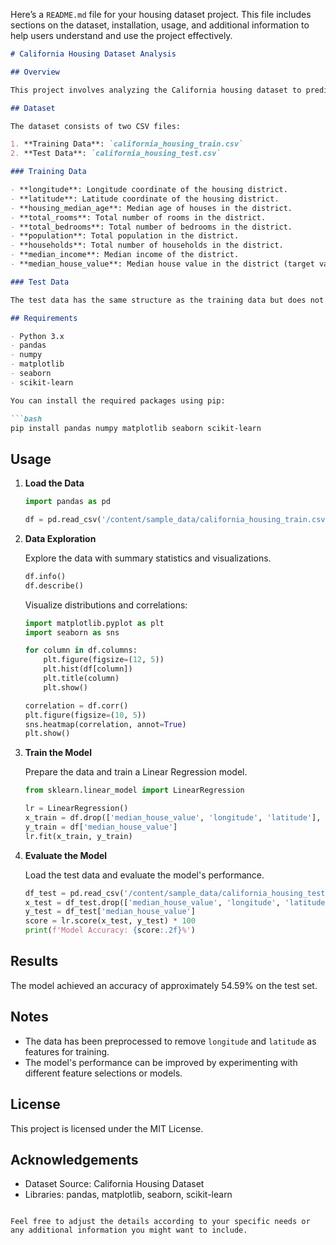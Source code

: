 Here’s a `README.md` file for your housing dataset project. This file includes sections on the dataset, installation, usage, and additional information to help users understand and use the project effectively.

```markdown
# California Housing Dataset Analysis

## Overview

This project involves analyzing the California housing dataset to predict housing values based on various features. The dataset provides information about housing attributes in California and is used to train a Linear Regression model to estimate the median house value.

## Dataset

The dataset consists of two CSV files:

1. **Training Data**: `california_housing_train.csv`
2. **Test Data**: `california_housing_test.csv`

### Training Data

- **longitude**: Longitude coordinate of the housing district.
- **latitude**: Latitude coordinate of the housing district.
- **housing_median_age**: Median age of houses in the district.
- **total_rooms**: Total number of rooms in the district.
- **total_bedrooms**: Total number of bedrooms in the district.
- **population**: Total population in the district.
- **households**: Total number of households in the district.
- **median_income**: Median income of the district.
- **median_house_value**: Median house value in the district (target variable).

### Test Data

The test data has the same structure as the training data but does not include the target variable `median_house_value`.

## Requirements

- Python 3.x
- pandas
- numpy
- matplotlib
- seaborn
- scikit-learn

You can install the required packages using pip:

```bash
pip install pandas numpy matplotlib seaborn scikit-learn
```

## Usage

1. **Load the Data**

   ```python
   import pandas as pd

   df = pd.read_csv('/content/sample_data/california_housing_train.csv')
   ```

2. **Data Exploration**

   Explore the data with summary statistics and visualizations.

   ```python
   df.info()
   df.describe()
   ```

   Visualize distributions and correlations:

   ```python
   import matplotlib.pyplot as plt
   import seaborn as sns

   for column in df.columns:
       plt.figure(figsize=(12, 5))
       plt.hist(df[column])
       plt.title(column)
       plt.show()

   correlation = df.corr()
   plt.figure(figsize=(10, 5))
   sns.heatmap(correlation, annot=True)
   plt.show()
   ```

3. **Train the Model**

   Prepare the data and train a Linear Regression model.

   ```python
   from sklearn.linear_model import LinearRegression

   lr = LinearRegression()
   x_train = df.drop(['median_house_value', 'longitude', 'latitude'], axis=1)
   y_train = df['median_house_value']
   lr.fit(x_train, y_train)
   ```

4. **Evaluate the Model**

   Load the test data and evaluate the model's performance.

   ```python
   df_test = pd.read_csv('/content/sample_data/california_housing_test.csv')
   x_test = df_test.drop(['median_house_value', 'longitude', 'latitude'], axis=1)
   y_test = df_test['median_house_value']
   score = lr.score(x_test, y_test) * 100
   print(f'Model Accuracy: {score:.2f}%')
   ```

## Results

The model achieved an accuracy of approximately 54.59% on the test set.

## Notes

- The data has been preprocessed to remove `longitude` and `latitude` as features for training.
- The model's performance can be improved by experimenting with different feature selections or models.

## License

This project is licensed under the MIT License.

## Acknowledgements

- Dataset Source: California Housing Dataset
- Libraries: pandas, matplotlib, seaborn, scikit-learn
```

Feel free to adjust the details according to your specific needs or any additional information you might want to include.
